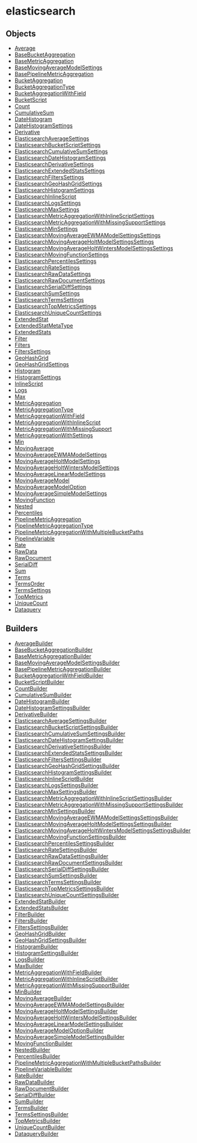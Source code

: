 # <span class="badge package-variant-dataquery"></span> elasticsearch

## Objects

 * <span class="badge object-type-class"></span> [Average](./object-Average.md)
 * <span class="badge object-type-class"></span> [BaseBucketAggregation](./object-BaseBucketAggregation.md)
 * <span class="badge object-type-class"></span> [BaseMetricAggregation](./object-BaseMetricAggregation.md)
 * <span class="badge object-type-class"></span> [BaseMovingAverageModelSettings](./object-BaseMovingAverageModelSettings.md)
 * <span class="badge object-type-class"></span> [BasePipelineMetricAggregation](./object-BasePipelineMetricAggregation.md)
 * <span class="badge object-type-class"></span> [BucketAggregation](./object-BucketAggregation.md)
 * <span class="badge object-type-enum"></span> [BucketAggregationType](./object-BucketAggregationType.md)
 * <span class="badge object-type-class"></span> [BucketAggregationWithField](./object-BucketAggregationWithField.md)
 * <span class="badge object-type-class"></span> [BucketScript](./object-BucketScript.md)
 * <span class="badge object-type-class"></span> [Count](./object-Count.md)
 * <span class="badge object-type-class"></span> [CumulativeSum](./object-CumulativeSum.md)
 * <span class="badge object-type-class"></span> [DateHistogram](./object-DateHistogram.md)
 * <span class="badge object-type-class"></span> [DateHistogramSettings](./object-DateHistogramSettings.md)
 * <span class="badge object-type-class"></span> [Derivative](./object-Derivative.md)
 * <span class="badge object-type-class"></span> [ElasticsearchAverageSettings](./object-ElasticsearchAverageSettings.md)
 * <span class="badge object-type-class"></span> [ElasticsearchBucketScriptSettings](./object-ElasticsearchBucketScriptSettings.md)
 * <span class="badge object-type-class"></span> [ElasticsearchCumulativeSumSettings](./object-ElasticsearchCumulativeSumSettings.md)
 * <span class="badge object-type-class"></span> [ElasticsearchDateHistogramSettings](./object-ElasticsearchDateHistogramSettings.md)
 * <span class="badge object-type-class"></span> [ElasticsearchDerivativeSettings](./object-ElasticsearchDerivativeSettings.md)
 * <span class="badge object-type-class"></span> [ElasticsearchExtendedStatsSettings](./object-ElasticsearchExtendedStatsSettings.md)
 * <span class="badge object-type-class"></span> [ElasticsearchFiltersSettings](./object-ElasticsearchFiltersSettings.md)
 * <span class="badge object-type-class"></span> [ElasticsearchGeoHashGridSettings](./object-ElasticsearchGeoHashGridSettings.md)
 * <span class="badge object-type-class"></span> [ElasticsearchHistogramSettings](./object-ElasticsearchHistogramSettings.md)
 * <span class="badge object-type-class"></span> [ElasticsearchInlineScript](./object-ElasticsearchInlineScript.md)
 * <span class="badge object-type-class"></span> [ElasticsearchLogsSettings](./object-ElasticsearchLogsSettings.md)
 * <span class="badge object-type-class"></span> [ElasticsearchMaxSettings](./object-ElasticsearchMaxSettings.md)
 * <span class="badge object-type-class"></span> [ElasticsearchMetricAggregationWithInlineScriptSettings](./object-ElasticsearchMetricAggregationWithInlineScriptSettings.md)
 * <span class="badge object-type-class"></span> [ElasticsearchMetricAggregationWithMissingSupportSettings](./object-ElasticsearchMetricAggregationWithMissingSupportSettings.md)
 * <span class="badge object-type-class"></span> [ElasticsearchMinSettings](./object-ElasticsearchMinSettings.md)
 * <span class="badge object-type-class"></span> [ElasticsearchMovingAverageEWMAModelSettingsSettings](./object-ElasticsearchMovingAverageEWMAModelSettingsSettings.md)
 * <span class="badge object-type-class"></span> [ElasticsearchMovingAverageHoltModelSettingsSettings](./object-ElasticsearchMovingAverageHoltModelSettingsSettings.md)
 * <span class="badge object-type-class"></span> [ElasticsearchMovingAverageHoltWintersModelSettingsSettings](./object-ElasticsearchMovingAverageHoltWintersModelSettingsSettings.md)
 * <span class="badge object-type-class"></span> [ElasticsearchMovingFunctionSettings](./object-ElasticsearchMovingFunctionSettings.md)
 * <span class="badge object-type-class"></span> [ElasticsearchPercentilesSettings](./object-ElasticsearchPercentilesSettings.md)
 * <span class="badge object-type-class"></span> [ElasticsearchRateSettings](./object-ElasticsearchRateSettings.md)
 * <span class="badge object-type-class"></span> [ElasticsearchRawDataSettings](./object-ElasticsearchRawDataSettings.md)
 * <span class="badge object-type-class"></span> [ElasticsearchRawDocumentSettings](./object-ElasticsearchRawDocumentSettings.md)
 * <span class="badge object-type-class"></span> [ElasticsearchSerialDiffSettings](./object-ElasticsearchSerialDiffSettings.md)
 * <span class="badge object-type-class"></span> [ElasticsearchSumSettings](./object-ElasticsearchSumSettings.md)
 * <span class="badge object-type-class"></span> [ElasticsearchTermsSettings](./object-ElasticsearchTermsSettings.md)
 * <span class="badge object-type-class"></span> [ElasticsearchTopMetricsSettings](./object-ElasticsearchTopMetricsSettings.md)
 * <span class="badge object-type-class"></span> [ElasticsearchUniqueCountSettings](./object-ElasticsearchUniqueCountSettings.md)
 * <span class="badge object-type-class"></span> [ExtendedStat](./object-ExtendedStat.md)
 * <span class="badge object-type-enum"></span> [ExtendedStatMetaType](./object-ExtendedStatMetaType.md)
 * <span class="badge object-type-class"></span> [ExtendedStats](./object-ExtendedStats.md)
 * <span class="badge object-type-class"></span> [Filter](./object-Filter.md)
 * <span class="badge object-type-class"></span> [Filters](./object-Filters.md)
 * <span class="badge object-type-class"></span> [FiltersSettings](./object-FiltersSettings.md)
 * <span class="badge object-type-class"></span> [GeoHashGrid](./object-GeoHashGrid.md)
 * <span class="badge object-type-class"></span> [GeoHashGridSettings](./object-GeoHashGridSettings.md)
 * <span class="badge object-type-class"></span> [Histogram](./object-Histogram.md)
 * <span class="badge object-type-class"></span> [HistogramSettings](./object-HistogramSettings.md)
 * <span class="badge object-type-class"></span> [InlineScript](./object-InlineScript.md)
 * <span class="badge object-type-class"></span> [Logs](./object-Logs.md)
 * <span class="badge object-type-class"></span> [Max](./object-Max.md)
 * <span class="badge object-type-class"></span> [MetricAggregation](./object-MetricAggregation.md)
 * <span class="badge object-type-enum"></span> [MetricAggregationType](./object-MetricAggregationType.md)
 * <span class="badge object-type-class"></span> [MetricAggregationWithField](./object-MetricAggregationWithField.md)
 * <span class="badge object-type-class"></span> [MetricAggregationWithInlineScript](./object-MetricAggregationWithInlineScript.md)
 * <span class="badge object-type-class"></span> [MetricAggregationWithMissingSupport](./object-MetricAggregationWithMissingSupport.md)
 * <span class="badge object-type-class"></span> [MetricAggregationWithSettings](./object-MetricAggregationWithSettings.md)
 * <span class="badge object-type-class"></span> [Min](./object-Min.md)
 * <span class="badge object-type-class"></span> [MovingAverage](./object-MovingAverage.md)
 * <span class="badge object-type-class"></span> [MovingAverageEWMAModelSettings](./object-MovingAverageEWMAModelSettings.md)
 * <span class="badge object-type-class"></span> [MovingAverageHoltModelSettings](./object-MovingAverageHoltModelSettings.md)
 * <span class="badge object-type-class"></span> [MovingAverageHoltWintersModelSettings](./object-MovingAverageHoltWintersModelSettings.md)
 * <span class="badge object-type-class"></span> [MovingAverageLinearModelSettings](./object-MovingAverageLinearModelSettings.md)
 * <span class="badge object-type-enum"></span> [MovingAverageModel](./object-MovingAverageModel.md)
 * <span class="badge object-type-class"></span> [MovingAverageModelOption](./object-MovingAverageModelOption.md)
 * <span class="badge object-type-class"></span> [MovingAverageSimpleModelSettings](./object-MovingAverageSimpleModelSettings.md)
 * <span class="badge object-type-class"></span> [MovingFunction](./object-MovingFunction.md)
 * <span class="badge object-type-class"></span> [Nested](./object-Nested.md)
 * <span class="badge object-type-class"></span> [Percentiles](./object-Percentiles.md)
 * <span class="badge object-type-class"></span> [PipelineMetricAggregation](./object-PipelineMetricAggregation.md)
 * <span class="badge object-type-enum"></span> [PipelineMetricAggregationType](./object-PipelineMetricAggregationType.md)
 * <span class="badge object-type-class"></span> [PipelineMetricAggregationWithMultipleBucketPaths](./object-PipelineMetricAggregationWithMultipleBucketPaths.md)
 * <span class="badge object-type-class"></span> [PipelineVariable](./object-PipelineVariable.md)
 * <span class="badge object-type-class"></span> [Rate](./object-Rate.md)
 * <span class="badge object-type-class"></span> [RawData](./object-RawData.md)
 * <span class="badge object-type-class"></span> [RawDocument](./object-RawDocument.md)
 * <span class="badge object-type-class"></span> [SerialDiff](./object-SerialDiff.md)
 * <span class="badge object-type-class"></span> [Sum](./object-Sum.md)
 * <span class="badge object-type-class"></span> [Terms](./object-Terms.md)
 * <span class="badge object-type-enum"></span> [TermsOrder](./object-TermsOrder.md)
 * <span class="badge object-type-class"></span> [TermsSettings](./object-TermsSettings.md)
 * <span class="badge object-type-class"></span> [TopMetrics](./object-TopMetrics.md)
 * <span class="badge object-type-class"></span> [UniqueCount](./object-UniqueCount.md)
 * <span class="badge object-type-class"></span> [Dataquery](./object-Dataquery.md)
## Builders

 * <span class="badge builder"></span> [AverageBuilder](./builder-AverageBuilder.md)
 * <span class="badge builder"></span> [BaseBucketAggregationBuilder](./builder-BaseBucketAggregationBuilder.md)
 * <span class="badge builder"></span> [BaseMetricAggregationBuilder](./builder-BaseMetricAggregationBuilder.md)
 * <span class="badge builder"></span> [BaseMovingAverageModelSettingsBuilder](./builder-BaseMovingAverageModelSettingsBuilder.md)
 * <span class="badge builder"></span> [BasePipelineMetricAggregationBuilder](./builder-BasePipelineMetricAggregationBuilder.md)
 * <span class="badge builder"></span> [BucketAggregationWithFieldBuilder](./builder-BucketAggregationWithFieldBuilder.md)
 * <span class="badge builder"></span> [BucketScriptBuilder](./builder-BucketScriptBuilder.md)
 * <span class="badge builder"></span> [CountBuilder](./builder-CountBuilder.md)
 * <span class="badge builder"></span> [CumulativeSumBuilder](./builder-CumulativeSumBuilder.md)
 * <span class="badge builder"></span> [DateHistogramBuilder](./builder-DateHistogramBuilder.md)
 * <span class="badge builder"></span> [DateHistogramSettingsBuilder](./builder-DateHistogramSettingsBuilder.md)
 * <span class="badge builder"></span> [DerivativeBuilder](./builder-DerivativeBuilder.md)
 * <span class="badge builder"></span> [ElasticsearchAverageSettingsBuilder](./builder-ElasticsearchAverageSettingsBuilder.md)
 * <span class="badge builder"></span> [ElasticsearchBucketScriptSettingsBuilder](./builder-ElasticsearchBucketScriptSettingsBuilder.md)
 * <span class="badge builder"></span> [ElasticsearchCumulativeSumSettingsBuilder](./builder-ElasticsearchCumulativeSumSettingsBuilder.md)
 * <span class="badge builder"></span> [ElasticsearchDateHistogramSettingsBuilder](./builder-ElasticsearchDateHistogramSettingsBuilder.md)
 * <span class="badge builder"></span> [ElasticsearchDerivativeSettingsBuilder](./builder-ElasticsearchDerivativeSettingsBuilder.md)
 * <span class="badge builder"></span> [ElasticsearchExtendedStatsSettingsBuilder](./builder-ElasticsearchExtendedStatsSettingsBuilder.md)
 * <span class="badge builder"></span> [ElasticsearchFiltersSettingsBuilder](./builder-ElasticsearchFiltersSettingsBuilder.md)
 * <span class="badge builder"></span> [ElasticsearchGeoHashGridSettingsBuilder](./builder-ElasticsearchGeoHashGridSettingsBuilder.md)
 * <span class="badge builder"></span> [ElasticsearchHistogramSettingsBuilder](./builder-ElasticsearchHistogramSettingsBuilder.md)
 * <span class="badge builder"></span> [ElasticsearchInlineScriptBuilder](./builder-ElasticsearchInlineScriptBuilder.md)
 * <span class="badge builder"></span> [ElasticsearchLogsSettingsBuilder](./builder-ElasticsearchLogsSettingsBuilder.md)
 * <span class="badge builder"></span> [ElasticsearchMaxSettingsBuilder](./builder-ElasticsearchMaxSettingsBuilder.md)
 * <span class="badge builder"></span> [ElasticsearchMetricAggregationWithInlineScriptSettingsBuilder](./builder-ElasticsearchMetricAggregationWithInlineScriptSettingsBuilder.md)
 * <span class="badge builder"></span> [ElasticsearchMetricAggregationWithMissingSupportSettingsBuilder](./builder-ElasticsearchMetricAggregationWithMissingSupportSettingsBuilder.md)
 * <span class="badge builder"></span> [ElasticsearchMinSettingsBuilder](./builder-ElasticsearchMinSettingsBuilder.md)
 * <span class="badge builder"></span> [ElasticsearchMovingAverageEWMAModelSettingsSettingsBuilder](./builder-ElasticsearchMovingAverageEWMAModelSettingsSettingsBuilder.md)
 * <span class="badge builder"></span> [ElasticsearchMovingAverageHoltModelSettingsSettingsBuilder](./builder-ElasticsearchMovingAverageHoltModelSettingsSettingsBuilder.md)
 * <span class="badge builder"></span> [ElasticsearchMovingAverageHoltWintersModelSettingsSettingsBuilder](./builder-ElasticsearchMovingAverageHoltWintersModelSettingsSettingsBuilder.md)
 * <span class="badge builder"></span> [ElasticsearchMovingFunctionSettingsBuilder](./builder-ElasticsearchMovingFunctionSettingsBuilder.md)
 * <span class="badge builder"></span> [ElasticsearchPercentilesSettingsBuilder](./builder-ElasticsearchPercentilesSettingsBuilder.md)
 * <span class="badge builder"></span> [ElasticsearchRateSettingsBuilder](./builder-ElasticsearchRateSettingsBuilder.md)
 * <span class="badge builder"></span> [ElasticsearchRawDataSettingsBuilder](./builder-ElasticsearchRawDataSettingsBuilder.md)
 * <span class="badge builder"></span> [ElasticsearchRawDocumentSettingsBuilder](./builder-ElasticsearchRawDocumentSettingsBuilder.md)
 * <span class="badge builder"></span> [ElasticsearchSerialDiffSettingsBuilder](./builder-ElasticsearchSerialDiffSettingsBuilder.md)
 * <span class="badge builder"></span> [ElasticsearchSumSettingsBuilder](./builder-ElasticsearchSumSettingsBuilder.md)
 * <span class="badge builder"></span> [ElasticsearchTermsSettingsBuilder](./builder-ElasticsearchTermsSettingsBuilder.md)
 * <span class="badge builder"></span> [ElasticsearchTopMetricsSettingsBuilder](./builder-ElasticsearchTopMetricsSettingsBuilder.md)
 * <span class="badge builder"></span> [ElasticsearchUniqueCountSettingsBuilder](./builder-ElasticsearchUniqueCountSettingsBuilder.md)
 * <span class="badge builder"></span> [ExtendedStatBuilder](./builder-ExtendedStatBuilder.md)
 * <span class="badge builder"></span> [ExtendedStatsBuilder](./builder-ExtendedStatsBuilder.md)
 * <span class="badge builder"></span> [FilterBuilder](./builder-FilterBuilder.md)
 * <span class="badge builder"></span> [FiltersBuilder](./builder-FiltersBuilder.md)
 * <span class="badge builder"></span> [FiltersSettingsBuilder](./builder-FiltersSettingsBuilder.md)
 * <span class="badge builder"></span> [GeoHashGridBuilder](./builder-GeoHashGridBuilder.md)
 * <span class="badge builder"></span> [GeoHashGridSettingsBuilder](./builder-GeoHashGridSettingsBuilder.md)
 * <span class="badge builder"></span> [HistogramBuilder](./builder-HistogramBuilder.md)
 * <span class="badge builder"></span> [HistogramSettingsBuilder](./builder-HistogramSettingsBuilder.md)
 * <span class="badge builder"></span> [LogsBuilder](./builder-LogsBuilder.md)
 * <span class="badge builder"></span> [MaxBuilder](./builder-MaxBuilder.md)
 * <span class="badge builder"></span> [MetricAggregationWithFieldBuilder](./builder-MetricAggregationWithFieldBuilder.md)
 * <span class="badge builder"></span> [MetricAggregationWithInlineScriptBuilder](./builder-MetricAggregationWithInlineScriptBuilder.md)
 * <span class="badge builder"></span> [MetricAggregationWithMissingSupportBuilder](./builder-MetricAggregationWithMissingSupportBuilder.md)
 * <span class="badge builder"></span> [MinBuilder](./builder-MinBuilder.md)
 * <span class="badge builder"></span> [MovingAverageBuilder](./builder-MovingAverageBuilder.md)
 * <span class="badge builder"></span> [MovingAverageEWMAModelSettingsBuilder](./builder-MovingAverageEWMAModelSettingsBuilder.md)
 * <span class="badge builder"></span> [MovingAverageHoltModelSettingsBuilder](./builder-MovingAverageHoltModelSettingsBuilder.md)
 * <span class="badge builder"></span> [MovingAverageHoltWintersModelSettingsBuilder](./builder-MovingAverageHoltWintersModelSettingsBuilder.md)
 * <span class="badge builder"></span> [MovingAverageLinearModelSettingsBuilder](./builder-MovingAverageLinearModelSettingsBuilder.md)
 * <span class="badge builder"></span> [MovingAverageModelOptionBuilder](./builder-MovingAverageModelOptionBuilder.md)
 * <span class="badge builder"></span> [MovingAverageSimpleModelSettingsBuilder](./builder-MovingAverageSimpleModelSettingsBuilder.md)
 * <span class="badge builder"></span> [MovingFunctionBuilder](./builder-MovingFunctionBuilder.md)
 * <span class="badge builder"></span> [NestedBuilder](./builder-NestedBuilder.md)
 * <span class="badge builder"></span> [PercentilesBuilder](./builder-PercentilesBuilder.md)
 * <span class="badge builder"></span> [PipelineMetricAggregationWithMultipleBucketPathsBuilder](./builder-PipelineMetricAggregationWithMultipleBucketPathsBuilder.md)
 * <span class="badge builder"></span> [PipelineVariableBuilder](./builder-PipelineVariableBuilder.md)
 * <span class="badge builder"></span> [RateBuilder](./builder-RateBuilder.md)
 * <span class="badge builder"></span> [RawDataBuilder](./builder-RawDataBuilder.md)
 * <span class="badge builder"></span> [RawDocumentBuilder](./builder-RawDocumentBuilder.md)
 * <span class="badge builder"></span> [SerialDiffBuilder](./builder-SerialDiffBuilder.md)
 * <span class="badge builder"></span> [SumBuilder](./builder-SumBuilder.md)
 * <span class="badge builder"></span> [TermsBuilder](./builder-TermsBuilder.md)
 * <span class="badge builder"></span> [TermsSettingsBuilder](./builder-TermsSettingsBuilder.md)
 * <span class="badge builder"></span> [TopMetricsBuilder](./builder-TopMetricsBuilder.md)
 * <span class="badge builder"></span> [UniqueCountBuilder](./builder-UniqueCountBuilder.md)
 * <span class="badge builder"></span> [DataqueryBuilder](./builder-DataqueryBuilder.md)

